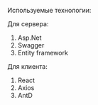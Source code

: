 Используемые технологии:

Для сервера:
1) Asp.Net
2) Swagger
3) Entity framework

Для клиента:
1) React
2) Axios
3) AntD